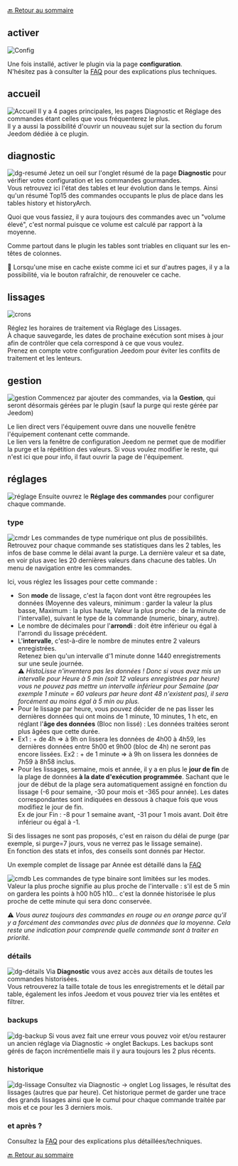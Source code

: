 [🔙 Retour au sommaire](index.md)

## activer
![Config](img/conf.png)

Une fois installé, activer le plugin via la page **configuration**.  
N'hésitez pas à consulter la [FAQ](faq.md) pour des explications plus techniques.

## accueil
![Accueil](img/acc.png)
Il y a 4 pages principales, les pages Diagnostic et Réglage des commandes étant celles que vous fréquenterez le plus.  
Il y a aussi la possibilité d'ouvrir un nouveau sujet sur la section du forum Jeedom dédiée à ce plugin.

## diagnostic
![dg-resumé](img/dg-res.png)
Jetez un oeil sur l'onglet résumé de la page **Diagnostic** pour vérifier votre configuration et les commandes gourmandes.  
Vous retrouvez ici l'état des tables et leur évolution dans le temps. Ainsi qu'un résumé Top15 des commandes occupants le plus de place dans les tables history et historyArch.

Quoi que vous fassiez, il y aura toujours des commandes avec un "volume élevé", c'est normal puisque ce volume est calculé par rapport à la moyenne.

Comme partout dans le plugin les tables sont triables en cliquant sur les en-têtes de colonnes.
  
🧠 Lorsqu'une mise en cache existe comme ici et sur d'autres pages, il y a la possibilité, via le bouton rafraîchir, de renouveler ce cache.

## lissages
![crons](img/crons.png)  

Réglez les horaires de traitement via Réglage des Lissages.  
À chaque sauvegarde, les dates de prochaine exécution sont mises à jour afin de contrôler que cela correspond à ce que vous voulez.  
Prenez en compte votre configuration Jeedom pour éviter les conflits de traitement et les lenteurs.

## gestion
![gestion](img/gestion.png)
Commencez par ajouter des commandes, via la **Gestion**, qui seront désormais gérées par le plugin (sauf la purge qui reste gérée par Jeedom)

Le lien direct vers l'équipement ouvre dans une nouvelle fenêtre l'équipement contenant cette commande.  
Le lien vers la fenêtre de configuration Jeedom ne permet que de modifier la purge et la répétition des valeurs. Si vous voulez modifier le reste, qui n'est ici que pour info, il faut ouvrir la page de l'équipement.

## réglages
![réglage](img/regl.png)
Ensuite ouvrez le **Réglage des commandes** pour configurer chaque commande.

### type
![cmdr](img/cmdr.png)
Les commandes de type numérique ont plus de possibilités.
Retrouvez pour chaque commande ses statistiques dans les 2 tables, les infos de base comme le délai avant la purge. La dernière valeur et sa date, en voir plus avec les 20 dernières valeurs dans chacune des tables. Un menu de navigation entre les commandes.

Ici, vous réglez les lissages pour cette commande :
- Son **mode** de lissage, c'est la façon dont vont être regroupées les données (Moyenne des valeurs, minimum : garder la valeur la plus basse, Maximum : la plus haute, Valeur la plus proche : de la minute de l'intervalle), suivant le type de la commande (numeric, binary, autre). 
- Le nombre de décimales pour l'**arrondi** : doit être inférieur ou égal à l'arrondi du lissage précédent. 
- L'**intervalle**, c'est-à-dire le nombre de minutes entre 2 valeurs enregistrées.  
Retenez bien qu'un intervalle d'1 minute donne 1440 enregistrements sur une seule journée.  
⚠️ *HistoLisse n'inventera pas les données ! Donc si vous avez mis un intervalle pour Heure à 5 min (soit 12 valeurs enregistrées par heure) vous ne pouvez pas mettre un intervalle inférieur pour Semaine (par exemple 1 minute = 60 valeurs par heure dont 48 n'existent pas), il sera forcément au moins égal à 5 min ou plus.*
- Pour le lissage par heure, vous pouvez décider de ne pas lisser les dernières données qui ont moins de 1 minute, 10 minutes, 1 h etc, en réglant l'**âge des données** (Bloc non lissé) : Les données traitées seront plus âgées que cette durée. 
 - Ex1 : + de 4h => à 9h on lissera les données de 4h00 à 4h59, les dernières données entre 5h00 et 9h00 (bloc de 4h) ne seront pas encore lissées. Ex2 : + de 1 minute => à 9h on lissera les données de 7h59 à 8h58 inclus.
- Pour les lissages, semaine, mois et année, il y a en plus le **jour de fin** de la plage de données **à la date d'exécution programmée**. Sachant que le jour de début de la plage sera automatiquement assigné en fonction du lissage (-6 pour semaine, -30 pour mois et -365 pour année). Les dates correspondantes sont indiquées en dessous à chaque fois que vous modifiez le jour de fin.  
Ex de jour Fin : -8 pour 1 semaine avant, -31 pour 1 mois avant. Doit être inférieur ou égal à -1.

Si des lissages ne sont pas proposés, c'est en raison du délai de purge (par exemple, si purge=7 jours, vous ne verrez pas le lissage semaine).  
En fonction des stats et infos, des conseils sont donnés par Hector.

Un exemple complet de lissage par Année est détaillé dans la [FAQ](faq.md)

![cmdb](img/cmdb.png)
Les commandes de type binaire sont limitées sur les modes.  
Valeur la plus proche signifie au plus proche de l'intervalle : s'il est de 5 min on gardera les points à h00 h05 h10... c'est la donnée historisée le plus proche de cette minute qui sera donc conservée.

⚠️ *Vous aurez toujours des commandes en rouge ou en orange parce qu'il y a forcément des commandes avec plus de données que la moyenne. Cela reste une indication pour comprende quelle commande sont à traiter en priorité.*

### détails
![dg-détails](img/dg-det.png)
Via **Diagnostic** vous avez accès aux détails de toutes les commandes historisées.  
Vous retrouverez la taille totale de tous les enregistrements et le détail par table, également les infos Jeedom et vous pouvez trier via les entêtes et filtrer.

### backups
![dg-backup](img/dg-back.png)
Si vous avez fait une erreur vous pouvez voir et/ou restaurer un ancien réglage via Diagnostic → onglet Backups. Les backups sont gérés de façon incrémentielle mais il y aura toujours les 2 plus récents.

### historique
![dg-lissage](img/dg-liss.png)
Consultez via Diagnostic  → onglet Log lissages, le résultat des lissages (autres que par heure). Cet historique permet de garder une trace des grands lissages ainsi que le cumul pour chaque commande traitée par mois et ce pour les 3 derniers mois.

### et après ?
Consultez la [FAQ](faq.md) pour des explications plus détaillées/techniques.

[🔙 Retour au sommaire](index.md)